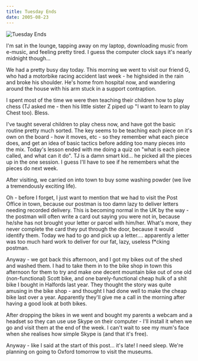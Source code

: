 ```yaml
---
title: Tuesday Ends
date: 2005-08-23
---
```


![Tuesday Ends](https://source.unsplash.com/d34DtRp1bqo/1600x900)

I'm sat in the lounge, tapping away on my laptop, downloading music from e-music, and feeling pretty tired. I guess the computer clock says it's nearly midnight though...

We had a pretty busy day today. This morning we went to visit our friend G, who had a motorbike racing accident last week - he highsided in the rain and broke his shoulder. He's home from hospital now, and wandering around the house with his arm stuck in a support contraption.

I spent most of the time we were then teaching their children how to play chess (TJ asked me - then his little sister Z piped up "I want to learn to play Chest too). Bless.

I've taught several children to play chess now, and have got the basic routine pretty much sorted. The key seems to be teaching each piece on it's own on the board - how it moves, etc - so they remember what each piece does, and get an idea of basic tactics before adding too many pieces into the mix. Today's lesson ended with me doing a quiz on "what is each piece called, and what can it do". TJ is a damn smart kid... he picked all the pieces up in the one session. I guess I'll have to see if he remembers what the pieces do next week.

After visiting, we carried on into town to buy some washing powder (we live a tremendously exciting life).

Oh - before I forget, I just want to mention that we had to visit the Post Office in town, because our postman is too damn lazy to deliver letters needing recorded delivery. This is becoming normal in the UK by the way - the postman will often write a card out saying you were not in, because he/she has not brought your letter or parcel with him/her. What's more, they never complete the card they put through the door, because it would identify them. Today we had to go and pick up a letter.... apparently a letter was too much hard work to deliver for our fat, lazy, useless f*cking postman.

Anyway - we got back this afternoon, and I got my bikes out of the shed and washed them. I had to take them in to the bike shop in town this afternoon for them to try and make one decent mountain bike out of one old (non-functional) Scott bike, and one barely-functional cheap hulk of a shit bike I bought in Halfords last year. They thought the story was quite amusing in the bike shop - and thought I had done well to make the cheap bike last over a year. Apparently they'll give me a call in the morning after having a good look at both bikes.

After dropping the bikes in we went and bought my parents a webcam and a headset so they can use use Skype on their computer - I'll install it when we go and visit them at the end of the week. I can't wait to see my mum's face when she realises how simple Skype is (and that it's free).

Anyway - like I said at the start of this post... it's late! I need sleep. We're planning on going to Oxford tomorrow to visit the museums.